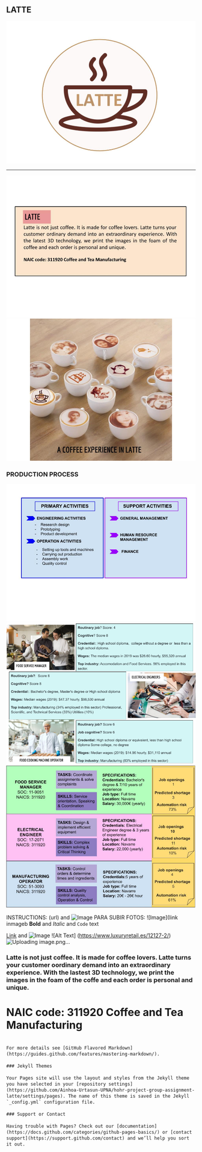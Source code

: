 ## LATTE  
![Image](LOGO.jpg)
***
![Image](INTRO.jpg)
![Image](IMAGENPORTADA.jpg)

### PRODUCTION PROCESS
![Image](ACTIVITIES.jpg)
![Image](COGNITIVE.png)
![Image](JOBPOSTING.jpg)


INSTRUCTIONS: 
(url) and ![Image](LOQUESEA.jpg)
PARA SUBIR FOTOS:    ![Image](link inmageb
**Bold** and _Italic_ and `Code` text

[Link](url) and ![Image](src)
![Alt Text] (https://www.luxuryretail.es/12127-2/)
![Uploading image.png…]()

### Latte is not just coffee. It is made for coffee lovers. Latte turns your customer oordinary demand into an extraordinary experience. With the lastest 3D technology, we print the images in the foam of the coffe and each order is personal and unique. 
# NAIC code: 311920 Coffee and Tea Manufacturing
```

For more details see [GitHub Flavored Markdown](https://guides.github.com/features/mastering-markdown/).

### Jekyll Themes

Your Pages site will use the layout and styles from the Jekyll theme you have selected in your [repository settings](https://github.com/Ainhoa-Urtasun-UPNA/hohr-project-group-assignment-latte/settings/pages). The name of this theme is saved in the Jekyll `_config.yml` configuration file.

### Support or Contact

Having trouble with Pages? Check out our [documentation](https://docs.github.com/categories/github-pages-basics/) or [contact support](https://support.github.com/contact) and we’ll help you sort it out.

